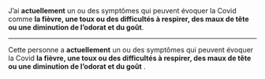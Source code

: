 <!---->J’ai <b>actuellement</b> un ou des symptômes qui peuvent évoquer la Covid comme <b>la fièvre, une toux ou des difficultés à respirer, des maux de tête ou une diminution de l’odorat et du goût</b>.

---

<!---->Cette personne a <b>actuellement</b> un ou des symptômes qui peuvent évoquer la Covid <b>la fièvre, une toux ou des difficultés à respirer, des maux de tête ou une diminution de l’odorat et du goût</b> .
